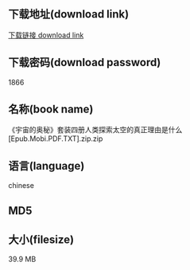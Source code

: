 ## 下载地址(download link)
[下载链接 download link](https://tutu365.netlify.app/?s=%E3%80%8A%E5%AE%87%E5%AE%99%E7%9A%84%E5%A5%A5%E7%A7%98%E3%80%8B%E5%A5%97%E8%A3%85%E5%9B%9B%E5%86%8C%E4%BA%BA%E7%B1%BB%E6%8E%A2%E7%B4%A2%E5%A4%AA%E7%A9%BA%E7%9A%84%E7%9C%9F%E6%AD%A3%E7%90%86%E7%94%B1%E6%98%AF%E4%BB%80%E4%B9%88%5BEpub.Mobi.PDF.TXT%5D.zip)

## 下载密码(download password)
1866

## 名称(book name)
《宇宙的奥秘》套装四册人类探索太空的真正理由是什么[Epub.Mobi.PDF.TXT].zip.zip

## 语言(language)
chinese

## MD5


## 大小(filesize)
39.9 MB
